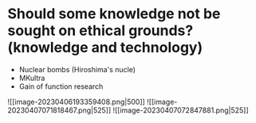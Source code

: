 # Should some knowledge not be sought on ethical grounds? (knowledge and technology)
- Nuclear bombs (Hiroshima's nucle)
- MKultra
- Gain of function research

![[image-20230406193359408.png|500]]
![[image-20230407071818467.png|525]]
![[image-20230407072847881.png|525]]

